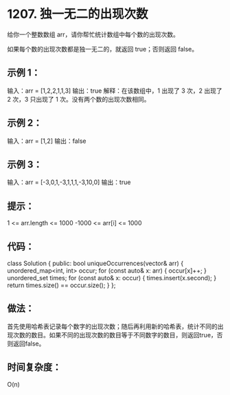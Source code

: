 # 1207. 独一无二的出现次数

给你一个整数数组 arr，请你帮忙统计数组中每个数的出现次数。

如果每个数的出现次数都是独一无二的，就返回 true；否则返回 false。

 

## 示例 1：

输入：arr = [1,2,2,1,1,3]
输出：true
解释：在该数组中，1 出现了 3 次，2 出现了 2 次，3 只出现了 1 次。没有两个数的出现次数相同。
## 示例 2：

输入：arr = [1,2]
输出：false
## 示例 3：

输入：arr = [-3,0,1,-3,1,1,1,-3,10,0]
输出：true
 

## 提示：

1 <= arr.length <= 1000
-1000 <= arr[i] <= 1000

## 代码：
class Solution {
public:
    bool uniqueOccurrences(vector<int>& arr) {
        unordered_map<int, int> occur;
        for (const auto& x: arr) {
            occur[x]++;
        }
        unordered_set<int> times;
        for (const auto& x: occur) {
            times.insert(x.second);
        }
        return times.size() == occur.size();
    }
};

## 做法：
首先使用哈希表记录每个数字的出现次数；随后再利用新的哈希表，统计不同的出现次数的数目。如果不同的出现次数的数目等于不同数字的数目，则返回true，否则返回false。


## 时间复杂度：
O(n)